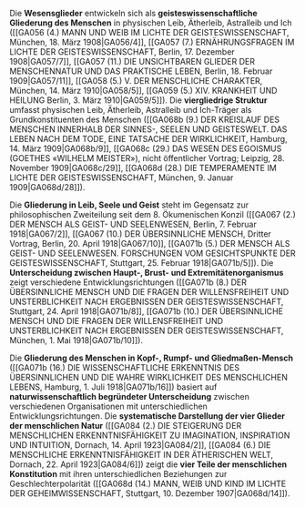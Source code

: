 
Die **Wesensglieder** entwickeln sich als **geisteswissenschaftliche Gliederung des Menschen** in physischen Leib, Ätherleib, Astralleib und Ich ([[GA056 (4.) MANN UND WEIB IM LICHTE DER GEISTESWISSENSCHAFT, München, 18. März 1908|GA056/4]], [[GA057 (7.) ERNÄHRUNGSFRAGEN IM LICHTE DER GEISTESWISSENSCHAFT, Berlin, 17. Dezember 1908|GA057/7]], [[GA057 (11.) DIE UNSICHTBAREN GLIEDER DER MENSCHENNATUR UND DAS PRAKTISCHE LEBEN, Berlin, 18. Februar 1909|GA057/11]], [[GA058 (5.) V. DER MENSCHLICHE CHARAKTER, München, 14. März 1910|GA058/5]], [[GA059 (5.) XIV. KRANKHEIT UND HEILUNG Berlin, 3. März 1910|GA059/5]]). Die **viergliedrige Struktur** umfasst physischen Leib, Ätherleib, Astralleib und Ich-Träger als Grundkonstituenten des Menschen ([[GA068b (9.) DER KREISLAUF DES MENSCHEN INNERHALB DER SINNES-, SEELEN UND GEISTESWELT. DAS LEBEN NACH DEM TODE, EINE TATSACHE DER WIRKLICHKEIT, Hamburg, 14. März 1909|GA068b/9]], [[GA068c (29.) DAS WESEN DES EGOISMUS (GOETHES «WILHELM MEISTER»), nicht öffentlicher Vortrag; Leipzig, 28. November 1909|GA068c/29]], [[GA068d (28.) DIE TEMPERAMENTE IM LICHTE DER GEISTESWISSENSCHAFT, München, 9. Januar 1909|GA068d/28]]).

Die **Gliederung in Leib, Seele und Geist** steht im Gegensatz zur philosophischen Zweiteilung seit dem 8. Ökumenischen Konzil ([[GA067 (2.) DER MENSCH ALS GEIST- UND SEELENWESEN, Berlin, 7. Februar 1918|GA067/2]], [[GA067 (10.) DER ÜBERSINNLICHE MENSCH, Dritter Vortrag, Berlin, 20. April 1918|GA067/10]], [[GA071b (5.) DER MENSCH ALS GEIST- UND SEELENWESEN. FORSCHUNGEN VOM GESICHTSPUNKTE DER GEISTESWISSENSCHAFT, Stuttgart, 25. Februar 1918|GA071b/5]]). Die **Unterscheidung zwischen Haupt-, Brust- und Extremitätenorganismus** zeigt verschiedene Entwicklungsrichtungen ([[GA071b (8.) DER ÜBERSINNLICHE MENSCH UND DIE FRAGEN DER WILLENSFREIHEIT UND UNSTERBLICHKEIT NACH ERGEBNISSEN DER GEISTESWISSENSCHAFT, Stuttgart, 24. April 1918|GA071b/8]], [[GA071b (10.) DER ÜBERSINNLICHE MENSCH UND DIE FRAGEN DER WILLENSFREIHEIT UND UNSTERBLICHKEIT NACH ERGEBNISSEN DER GEISTESWISSENSCHAFT, München, 1. Mai 1918|GA071b/10]]).

Die **Gliederung des Menschen in Kopf-, Rumpf- und Gliedmaßen-Mensch** ([[GA071b (16.) DIE WISSENSCHAFTLICHE ERKENNTNIS DES ÜBERSINNLICHEN UND DIE WAHRE WIRKLICHKEIT DES MENSCHLICHEN LEBENS, Hamburg, 1. Juli 1918|GA071b/16]]) basiert auf **naturwissenschaftlich begründeter Unterscheidung** zwischen verschiedenen Organisationen mit unterschiedlichen Entwicklungsrichtungen. Die **systematische Darstellung der vier Glieder der menschlichen Natur** ([[GA084 (2.) DIE STEIGERUNG DER MENSCHLICHEN ERKENNTNISFÄHIGKEIT ZU IMAGINATION, INSPIRATION UND INTUITION, Dornach, 14. April 1923|GA084/2]], [[GA084 (6.) DIE MENSCHLICHE ERKENNTNISFÄHIGKEIT IN DER ÄTHERISCHEN WELT, Dornach, 22. April 1923|GA084/6]]) zeigt die **vier Teile der menschlichen Konstitution** mit ihren unterschiedlichen Beziehungen zur Geschlechterpolarität ([[GA068d (14.) MANN, WEIB UND KIND IM LICHTE DER GEHEIMWISSENSCHAFT, Stuttgart, 10. Dezember 1907|GA068d/14]]).
